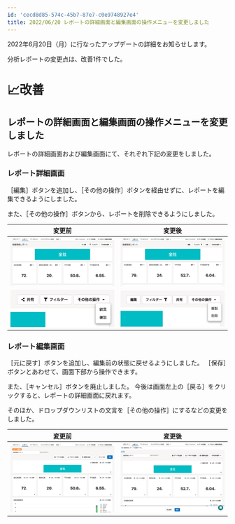 ```yaml
---
id: 'cecd8d85-574c-45b7-87e7-c0e9748927e4'
title: 2022/06/20 レポートの詳細画面と編集画面の操作メニューを変更しました
---
```


2022年6月20日（月）に行なったアップデートの詳細をお知らせします。

分析レポートの変更点は、改善1件でした。

# 📈改善

## レポートの詳細画面と編集画面の操作メニューを変更しました

レポートの詳細画面および編集画面にて、それぞれ下記の変更をしました。

### レポート詳細画面

［編集］ボタンを追加し、［その他の操作］ボタンを経由せずに、レポートを編集できるようにしました。

また、［その他の操作］ボタンから、レポートを削除できるようにしました。

| 変更前 | 変更後 |
| --- | --- |
| ![](./detail-before.png) | ![](./detail-after.png) |
| ![](./detail-menu-before.png) | ![](./detail-menu-after.png) |

### レポート編集画面

［元に戻す］ボタンを追加し、編集前の状態に戻せるようにしました。
［保存］ボタンとあわせて、画面下部から操作できます。

また、［キャンセル］ボタンを廃止しました。
今後は画面左上の［戻る］をクリックすると、レポートの詳細画面に戻れます。

そのほか、ドロップダウンリストの文言を［その他の操作］にするなどの変更をしました。

| 変更前 | 変更後 |
| --- | --- |
| ![](./edit-before.png) | ![](./edit-after.png) |
